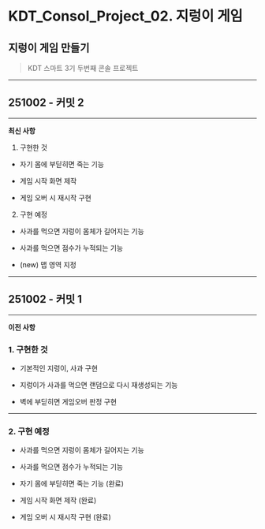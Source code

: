 # KDT_Consol_Project_02. 지렁이 게임
## 지렁이 게임 만들기
>KDT 스마트 3기 두번째 콘솔 프로젝트

---
## 251002 - 커밋 2
---

**최신 사항**


1. 구현한 것

- 자기 몸에 부딛히면 죽는 기능

- 게임 시작 화면 제작

- 게임 오버 시 재시작 구현


2. 구현 예정

- 사과를 먹으면 지렁이 몸체가 길어지는 기능

- 사과를 먹으면 점수가 누적되는 기능

- (new) 맵 영역 지정

---

## 251002 - 커밋 1

---

**이전 사항**

### 1. 구현한 것

- 기본적인 지렁이, 사과 구현
  
- 지렁이가 사과를 먹으면 랜덤으로 다시 재생성되는 기능

- 벽에 부딛히면 게임오버 판정 구현

---

### 2. 구현 예정

- 사과를 먹으면 지렁이 몸체가 길어지는 기능

- 사과를 먹으면 점수가 누적되는 기능

- 자기 몸에 부딛히면 죽는 기능 (완료)

- 게임 시작 화면 제작 (완료)

- 게임 오버 시 재시작 구현 (완료)
